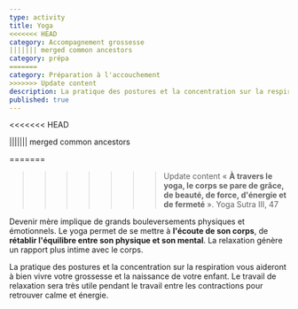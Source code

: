 ```yaml
---
type: activity
title: Yoga
<<<<<<< HEAD
category: Accompagnement grossesse
||||||| merged common ancestors
category: prépa
=======
category: Préparation à l'accouchement
>>>>>>> Update content
description: La pratique des postures et la concentration sur la respiration vous aideront à bien vivre votre grossesse et votre accouchement.
published: true
---
```


<<<<<<< HEAD


||||||| merged common ancestors

=======
>>>>>>> Update content
« **À travers le yoga, le corps se pare de grâce, de beauté, de force, d'énergie et de fermeté** ».
Yoga Sutra III, 47

Devenir mère implique de grands bouleversements physiques et émotionnels. Le yoga permet de se mettre à **l'écoute de son corps**, de **rétablir l'équilibre entre son physique et son mental**. La relaxation génère un rapport plus intime avec le corps.

La pratique des postures et la concentration sur la respiration vous aideront à bien vivre votre grossesse et la naissance de votre enfant. Le travail de relaxation sera très utile pendant le travail entre les contractions pour retrouver calme et énergie.
